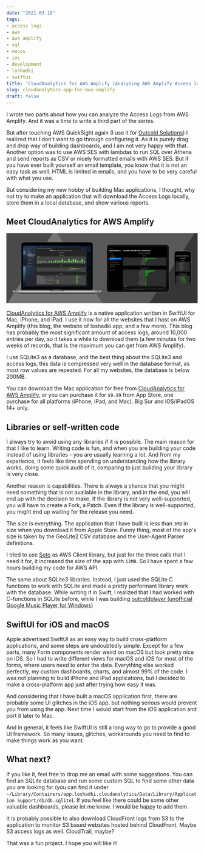 ```yaml
---
date: "2021-03-18"
tags:
- access logs
- aws
- aws amplify
- sql
- macos
- ios
- development
- loshadki
- swiftui
title: 'CloudAnalytics for AWS Amplify (Analyzing AWS Amplify Access logs. Part 3)'
slug: cloudanalytics-app-for-aws-amplify
draft: false
---
```


I wrote two parts about how you can analyze the Access Logs from AWS Amplify. And it was a time to write a 
third part of the series.

But after touching AWS QuickSight again (I use it for [Outcold Solutions](https://www.outcoldsolutions.com)) 
I realized that I don't want to go through configuring it. As it is purely drag and drop way of building dashboards, 
and I am not very happy with that. Another option was to use AWS SES with lambdas to run SQL over Athena and send 
reports as CSV or nicely formatted emails with AWS SES. But if you have ever built yourself an email template, 
you know that it is not an easy task as well. HTML is limited in emails, and you have to be very careful with what you use.

But considering my new hobby of building Mac applications, I thought, why not try to make an application that 
will download the Access Logs locally, store them in a local database, and show various reports.

## Meet CloudAnalytics for AWS Amplify

![Available on all platforms](screenshot1.png)

[CloudAnalytics for AWS Amplify](https://loshadki.app/cloudanalytics/) is a native application written in SwiftUI for 
Mac, iPhone, and iPad. I use it now for all the websites that I host on AWS Amplify (this blog, the website of 
loshadki.app, and a few more). This blog has probably the most significant amount of access logs, around 10,000 
entries per day, so it takes a while to download them (a few minutes for two weeks of records, that is the maximum 
you can get from AWS Amplify).

I use SQLite3 as a database, and the best thing about the SQLite3 and access logs, this data is compressed very well 
in the database format, as most row values are repeated. For all my websites, the database is below 200MB.

You can download the Mac application for free from [CloudAnalytics for AWS Amplify](https://loshadki.app/cloudanalytics/), 
or you can purchase it for `$9.99` from App Store, one purchase for all platforms (iPhone, iPad, and Mac). 
Big Sur and iOS/iPadOS 14+ only.


## Libraries or self-written code

I always try to avoid using any libraries if it is possible. The main reason for that I like to learn. 
Writing code is fun, and when you are building your code instead of using libraries - you are usually learning a lot. 
And from my experience, it feels like time spending on understanding how the library works, doing some quick audit of it, 
comparing to just building your library is very close.

Another reason is capabilities. There is always a chance that you might need something that is not available in the 
library, and in the end, you will end up with the decision to make. If the library is not very well-supported, you 
will have to create a Fork, a Patch. Even if the library is  well-supported, you might end up waiting for the release you
need.

The size is everything. The application that I have built is less than `3MB` in size when you download it from Apple Store.
Funny thing, most of the app's size is taken by the GeoLite2 CSV database and the User-Agent Parser definitions.

I tried to use [Soto](https://github.com/soto-project/soto) as AWS Client library, but just for the three calls that 
I need it for, it increased the size of the app with `12MB`. So I have spent a few hours building my code for AWS API.

The same about SQLite3 libraries. Instead, I just used the SQLite C functions to work with SQLite and made a pretty 
performant library work with the database. While writing it in Swift, I realized that I had worked with C-functions 
in SQLite before, while I was building
[outcoldplayer (unofficial Google Music Player for Windows)](https://www.outcoldman.com/en/archive/2015/06/08/good-bye-outcoldplayer/)


## SwiftUI for iOS and macOS

Apple advertised SwiftUI as an easy way to build cross-platform applications, and some steps are undoubtedly simple. 
Except for a few
parts, many Form components render weird on macOS but look pretty nice on iOS. So I had to write different views for 
macOS and iOS for most of the forms, where users need to enter the data. Everything else worked perfectly, my custom dashboards, charts, and almost 99% of the code. I was not planning to build iPhone and iPad applications, but I decided to make a cross-platform app just after trying how easy it was.

And considering that I have built a macOS application first, there are probably some UI glitches in the iOS app, 
but nothing serious would prevent you from using the app. Next time I would start from the iOS application and port it later to Mac.

And in general, it feels like SwiftUI is still a long way to go to provide a good UI framework. So many issues, 
glitches, workarounds you need to find to make things work as you want.

## What next?

If you like it, feel free to drop me an email with some suggestions. You can find an SQLite database and run some 
custom SQL to find some other data you are looking for (you can find it under 
`~/Library/Containers/app.loshadki.cloudanalytics/Data/Library/Application Support/db/db.sqlite`). 
If you feel like there could be some other valuable dashboards, please let me know. I would be happy to add them. 

It is probably possible to also download CloudFront logs from S3 to the application to monitor S3 based websites
hosted behind CloudFront. Maybe S3 access logs as well. CloudTrail, maybe?

That was a fun project. I hope you will like it!